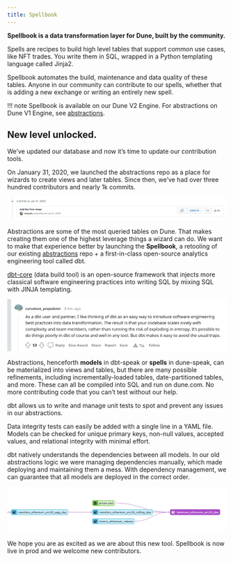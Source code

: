 ```yaml
---
title: Spellbook
---
```


**Spellbook is a data transformation layer for Dune, built by the community.**

Spells are recipes to build high level tables that support common use cases, like NFT trades. You write them in SQL, wrapped in a Python templating language called Jinja2.

Spellbook automates the build, maintenance and data quality of these tables. Anyone in our community can contribute to our spells, whether that is adding a new exchange or writing an entirely new spell.

!!! note
    Spellbook is available on our Dune V2 Engine. For abstractions on Dune V1 Engine, see [abstractions](/tables/v1/abstractions).

## New level unlocked.

We’ve updated our database and now it’s time to update our contribution tools.

On January 31, 2020, we launched the abstractions repo as a place for wizards to create views and later tables. Since then, we’ve had over three hundred contributors and nearly 1k commits.

![Mats inaugural comment](images/mats-inaugural-comment.jpg)

Abstractions are some of the most queried tables on Dune. That makes creating them one of the highest leverage things a wizard can do. We want to make that experience better by launching the **Spellbook**, a retooling of our existing [abstractions](https://github.com/duneanalytics/spellbook) repo + a first-in-class open-source analytics engineering tool called dbt.

[dbt-core](https://docs.getdbt.com/docs/introduction) (data build tool) is an open-source framework that injects more classical software engineering practices into writing SQL by mixing SQL with JINJA templating.

![Succinct description of why we are appropriately hyped on dbt ](images/short-dbt-description.jpg)

Abstractions, henceforth **models** in dbt-speak or **spells** in dune-speak, can be materialized into views and tables, but there are many possible refinements, including incrementally-loaded tables, date-partitioned tables, and more. These can all be compiled into SQL and run on dune.com. No more contributing code that you can’t test without our help.

dbt allows us to write and manage unit tests to spot and prevent any issues in our abstractions.

Data integrity tests can easily be added with a single line in a YAML file. Models can be checked for unique primary keys, non-null values, accepted values, and relational integrity with minimal effort.

dbt natively understands the dependencies between all models. In our old abstractions logic we were managing dependencies manually, which made deploying and maintaining them a mess. With dependency management, we can guarantee that all models are deployed in the correct order.

![Dependency graph created by dbt showing erc20 daily balances dependency tree](images/dbt-erc20-dependency-graph.jpg)

We hope you are as excited as we are about this new tool. Spellbook is now live in prod and we welcome new contributors.

